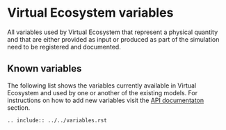 # Virtual Ecosystem variables

All variables used by Virtual Ecosystem that represent a physical quantity and that are
either provided as input or produced as part of the simulation need to be registered
and documented.

## Known variables

The following list shows the variables currently available in Virtual Ecosystem and used
by one or another of the existing models. For instructions on how to add new variables
visit the [API documentaton](../../api/core/variables.md) section.

```{eval-rst}
.. include:: ../../variables.rst
```
